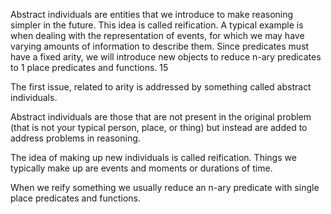 ﻿Abstract individuals are entities that we introduce to make reasoning simpler in the future.
This idea is called reification.
A typical example is when dealing with the representation of events, for which we may have varying amounts of information to describe them. 
Since predicates must have a fixed arity, we will introduce new objects to reduce n-ary predicates to 1 place predicates and functions.
15

The first issue, related to arity is addressed by something called abstract individuals.

Abstract individuals are those that are not present in the original problem (that is not your typical person, place, or thing) but instead are added to address problems in reasoning.

The idea of making up new individuals is called reification. Things we typically make up are events and moments or durations of time.

When we reify something we usually reduce an n-ary predicate with single place predicates and functions.

